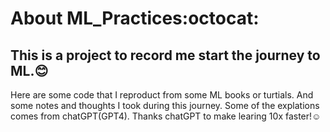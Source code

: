 About ML_Practices:octocat:
===========================

This is a project to record me start the journey to ML.:blush:
-----------------------------------------------------------------

Here are some code that I reproduct from some ML books or turtials. 
And some notes and thoughts I took during this journey. 
Some of the explations comes from chatGPT(GPT4). Thanks chatGPT to make learing 10x faster!:relaxed: